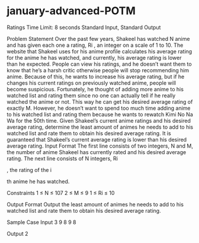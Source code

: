 # january-advanced-POTM
Ratings
Time Limit: 8 seconds
Standard Input, Standard Output

Problem Statement
Over the past few years, Shakeel has watched N anime and has given each one a rating, Ri
, an
integer on a scale of 1 to 10. The website that Shakeel uses for his anime profile calculates his average
rating for the anime he has watched, and currently, his average rating is lower than he expected.
People can view his ratings, and he doesn’t want them to know that he’s a harsh critic otherwise
people will stop recommending him anime. Because of this, he wants to increase his average rating,
but if he changes his current ratings on previously watched anime, people will become suspicious.
Fortunately, he thought of adding more anime to his watched list and rating them since no one can
actually tell if he really watched the anime or not. This way he can get his desired average rating
of exactly M. However, he doesn’t want to spend too much time adding anime to his watched list
and rating them because he wants to rewatch Kimi No Na Wa for the 50th time.
Given Shakeel’s current anime ratings and his desired average rating, determine the least amount
of animes he needs to add to his watched list and rate them to obtain his desired average rating. It
is guaranteed that Shakeel’s current average rating is lower than his desired average rating.
Input Format
The first line consists of two integers, N and M, the number of anime Shakeel has currently rated
and his desired average rating.
The next line consists of N integers, Ri

, the rating of the i

th anime he has watched.

Constraints
1 ≤ N ≤ 107
2 ≤ M ≤ 9
1 ≤ Ri ≤ 10

Output Format
Output the least amount of animes he needs to add to his watched list and rate them to obtain his
desired average rating.

Sample Case
  Input
  3 9
  8 9 8
  
  Output
  2
